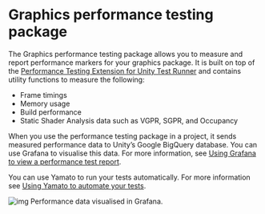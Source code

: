 # Graphics performance testing package

The Graphics performance testing package allows you to measure and report performance markers for your graphics package. It is built on top of the [Performance Testing Extension for Unity Test Runner](https://docs.unity3d.com/Packages/com.unity.test-framework.performance@2.0/manual/index.html) and contains utility functions to measure the following:

- Frame timings
- Memory usage
- Build performance
- Static Shader Analysis data such as VGPR, SGPR, and Occupancy

When you use the performance testing package in a project, it sends measured performance data to Unity’s Google BigQuery database. You can use Grafana to visualise this data. For more information, see [Using Grafana to view a performance test report](#using-grafana-to-view-a-performance-test-report).

You can use Yamato to run your tests automatically. For more information see [Using Yamato to automate your tests](#using-yamato-to-automate-your-tests).

![img](Images/Grafana-HDRP.png)
Performance data visualised in Grafana.